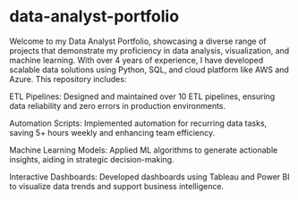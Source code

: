 # data-analyst-portfolio
Welcome to my Data Analyst Portfolio, showcasing a diverse range of projects that demonstrate my proficiency in data analysis, visualization, and machine learning. With over 4 years of experience, I have developed scalable data solutions using Python, SQL, and cloud platform  like AWS and Azure. This repository includes:

ETL Pipelines: Designed and maintained over 10 ETL pipelines, ensuring data reliability and zero errors in production environments.

Automation Scripts: Implemented automation for recurring data tasks, saving 5+ hours weekly and enhancing team efficiency.

Machine Learning Models: Applied ML algorithms to generate actionable insights, aiding in strategic decision-making.

Interactive Dashboards: Developed dashboards using Tableau and Power BI to visualize data trends and support business intelligence.

